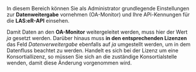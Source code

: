 In diesem Bereich können Sie als Administrator grundlegende Einstellungen zur **Datenweitergabe** vornehmen (OA-Monitor) und Ihre APi-Kennungen für die **LAS:eR-API** einsehen. 

Damit Daten an den **OA-Monitor** weitergeleitet werden, muss hier der Wert *ja* gesetzt werden. Darüber hinaus muss **in den entsprechenden Lizenzen** das Feld *Datenverweitergabe* ebenfalls auf *ja* umgestellt werden, um in dem Datenfluss beachtet zu werden. Handelt es sich bei der Lizenz um eine Konsortiallizenz, so müssen Sie sich an die zuständige Konsortialstelle wenden, damit diese Änderung vorgenommen wird. 
